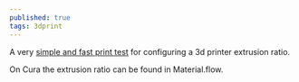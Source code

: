 ```yaml
---
published: true
tags: 3dprint
---
```

A very [simple and fast print test](https://www.thingiverse.com/thing:1622868) for configuring a 3d printer extrusion ratio.

On Cura the extrusion ratio can be found in Material.flow.